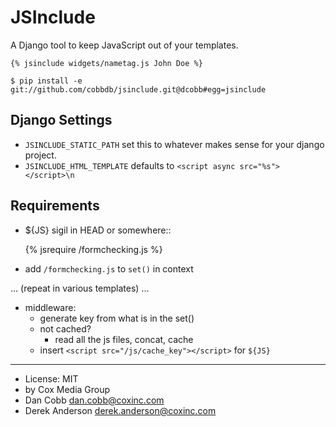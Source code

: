 JSInclude
=========

A Django tool to keep JavaScript out of your templates.

    {% jsinclude widgets/nametag.js John Doe %}

    $ pip install -e git://github.com/cobbdb/jsinclude.git@dcobb#egg=jsinclude

Django Settings
---------------
* ``JSINCLUDE_STATIC_PATH`` set this to whatever makes sense for your django project.
* ``JSINCLUDE_HTML_TEMPLATE`` defaults to ``<script async src="%s"></script>\n``

Requirements
------------

* ${JS} sigil in HEAD or somewhere::

    {% jsrequire /formchecking.js %}

* add ``/formchecking.js`` to ``set()`` in context

... (repeat in various templates) ...

* middleware:
    * generate key from what is in the set()
    * not cached?
        * read all the js files, concat, cache
    * insert ``<script src="/js/cache_key"></script>`` for ``${JS}``

------------------------

* License: MIT
* by Cox Media Group
* Dan Cobb <dan.cobb@coxinc.com>
* Derek Anderson <derek.anderson@coxinc.com>
